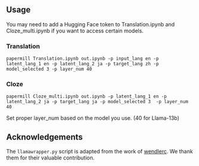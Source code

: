 ## Usage
You may need to add a Hugging Face token to Translation.ipynb and Cloze_multi.ipynb if you want to access certain models.
### Translation
```papermill Translation.ipynb out.ipynb -p input_lang en -p latent_lang_1 en -p latent_lang_2 ja -p target_lang zh -p model_selected 3 -p layer_num 40```
### Cloze
```papermill Cloze_multi.ipynb out.ipynb -p latent_lang_1 en -p latent_lang_2 ja -p target_lang ja -p model_selected 3  -p layer_num 40```

Set proper layer_num based on the model you use. (40 for Llama-13b)
## Acknowledgements
The `llamawrapper.py` script is adapted from the work of [wendlerc](https://github.com/epfl-dlab/llm-latent-language/tree/main). We thank them for their valuable contribution.

